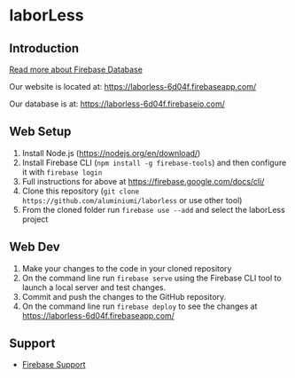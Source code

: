 laborLess
=============================


Introduction
------------

[Read more about Firebase Database](https://firebase.google.com/docs/database/)

Our website is located at: https://laborless-6d04f.firebaseapp.com/

Our database is at: https://laborless-6d04f.firebaseio.com/

Web Setup
---------------

 1. Install Node.js (https://nodejs.org/en/download/)
 1. Install Firebase CLI (`npm install -g firebase-tools`) and then configure it with `firebase login`
 1. Full instructions for above at https://firebase.google.com/docs/cli/
 1. Clone this repository (`git clone https://github.com/aluminiumi/laborless` or use other tool)
 1. From the cloned folder run `firebase use --add` and select the laborLess project

Web Dev
---------------
 1. Make your changes to the code in your cloned repository
 1. On the command line run `firebase serve` using the Firebase CLI tool to launch a local server and test changes.
 1. Commit and push the changes to the GitHub repository.
 1. On the command line run `firebase deploy` to see the changes at https://laborless-6d04f.firebaseapp.com/


Support
-------

- [Firebase Support](https://firebase.google.com/support/)

